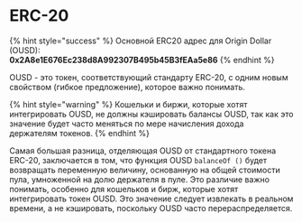 # ERC-20

{% hint style="success" %}
Основной ERC20 адрес для Origin Dollar \(OUSD\):   
**0x2A8e1E676Ec238d8A992307B495b45B3fEAa5e86**
{% endhint %}

OUSD - это токен, соответствующий стандарту ERC-20, с одним новым свойством \(гибкое предложение\), которое важно понимать.

{% hint style="warning" %}
Кошельки и биржи, которые хотят интегрировать OUSD, не должны кэшировать балансы OUSD, так как это значение будет часто меняться по мере начисления дохода держателям токенов.
{% endhint %}

Самая большая разница, отделяющая OUSD от стандартного токена ERC-20, заключается в том, что функция OUSD `balanceOf ()` будет возвращать переменную величину, основанную на общей стоимости пула, умноженной на долю держателя в пуле. Это различие важно понимать, особенно для кошельков и бирж, которые хотят интегрировать токен OUSD. Это значение следует извлекать в реальном времени, а не кэшировать, поскольку OUSD часто перераспределяется.





